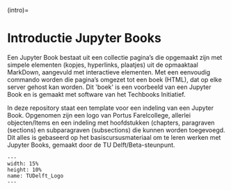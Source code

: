 (intro)=
# Introductie Jupyter Books

Een Jupyter Book bestaat uit een collectie pagina’s die opgemaakt zijn met simpele elementen (kopjes, hyperlinks, plaatjes) uit de opmaaktaal MarkDown, aangevuld met interactieve elementen. Met een eenvoudig commando worden die pagina’s omgezet tot een boek (HTML), dat op elke server gehost kan worden. Dit 'boek' is een voorbeeld van een Jupyter Book en is gemaakt met software van het Techbooks Initiatief.

In deze repository staat een template voor een indeling van een Jupyter Book. Opgenomen zijn een logo van Portus Farelcollege, allerlei objecten/Items en een indeling met hoofdstukken (chapters, paragraven (sections) en subparagraven (subsections) die kunnen worden toegevoegd. Dit alles is gebaseerd op het basiscursusmateriaal om te leren werken met Jupyter Books, gemaakt door de TU Delft/Beta-steunpunt.


``` {figure} /figures/TUDelft_Logo.png
---
width: 15%
height: 10%
name: TUDelft_Logo
---
``` 
